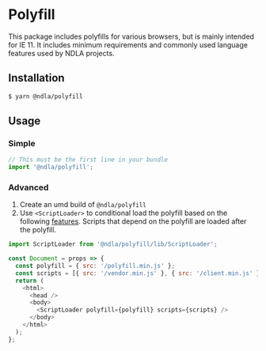 # Polyfill

This package includes polyfills for various browsers, but is mainly intended for IE 11. It includes minimum requirements and commonly used language features used by NDLA projects.

## Installation

```sh
$ yarn @ndla/polyfill
```

## Usage

### Simple

```js
// This must be the first line in your bundle
import '@ndla/polyfill';
```

### Advanced

1. Create an umd build of `@ndla/polyfill`
2. Use `<ScriptLoader>` to conditional load the polyfill based on the following [features](src/featureDetect.js). Scripts that depend on the polyfill are loaded after the polyfill.

```js
import ScriptLoader from '@ndla/polyfill/lib/ScriptLoader';

const Document = props => {
  const polyfill = { src: '/polyfill.min.js' };
  const scripts = [{ src: '/vendor.min.js' }, { src: '/client.min.js' }];
  return (
    <html>
      <head />
      <body>
        <ScriptLoader polyfill={polyfill} scripts={scripts} />
      </body>
    </html>
  );
};
```

